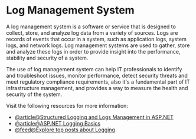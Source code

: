 # Log Management System

A log management system is a software or service that is designed to collect, store, and analyze log data from a variety of sources. Logs are records of events that occur in a system, such as application logs, system logs, and network logs. Log management systems are used to gather, store and analyze these logs in order to provide insight into the performance, stability and security of a system.

The use of log management system can help IT professionals to identify and troubleshoot issues, monitor performance, detect security threats and meet regulatory compliance requirements, also it's a fundamental part of IT infrastructure management, and provides a way to measure the health and security of the system.

Visit the following resources for more information:

- [@article@Structured Logging and Logs Management in ASP.NET](https://medium.com/@stavsofer/structured-logging-and-logs-management-asp-net-core-serilog-seq-61109f740696)
- [@article@ASP.NET Logging Basics](https://www.loggly.com/ultimate-guide/net-logging-basics/)
- [@feed@Explore top posts about Logging](https://app.daily.dev/tags/logging?ref=roadmapsh)
